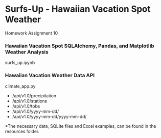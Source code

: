 # Surfs-Up - Hawaiian Vacation Spot Weather
Homework Assignment 10

### Hawaiian Vacation Spot SQLAlchemy, Pandas, and Matplotlib Weather Analysis
surfs_up.ipynb

### Hawaiian Vacation Weather Data API 
climate_app.py
* /api/v1.0/precipitation
* /api/v1.0/stations
* /api/v1.0/tobs
* /api/v1.0/yyyy-mm-dd/
* /api/v1.0/yyyy-mm-dd/yyyy-mm-dd/

*The necessary data, SQLite files and Excel examples, can be found in the resources folder.
